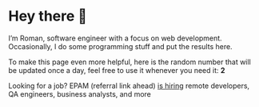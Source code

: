 # Hey there 👋

I’m Roman, software engineer with a focus on web development. Occasionally, I do
some programming stuff and put the results here.

To make this page even more helpful, here is the random number that will be
updated once a day, feel free to use it whenever you need it: **2**

Looking for a job? EPAM (referral link ahead) [is hiring](https://epa.ms/RomanGusev) remote developers,
QA engineers, business analysts, and more
